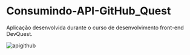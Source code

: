 # Consumindo-API-GitHub_Quest

<p> Aplicação desenvolvida durante o curso de desenvolvimento front-end DevQuest.</p>

![apigithub](https://user-images.githubusercontent.com/102994125/197779729-d204c4b0-9cf2-4753-b355-fde1c8427a81.gif)

